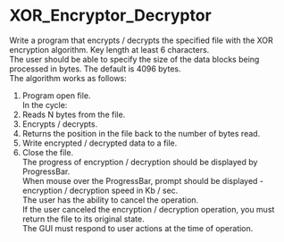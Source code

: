 # XOR_Encryptor_Decryptor


Write a program that encrypts / decrypts the specified file with the XOR encryption algorithm. Key length at least 6 characters.<br/>
The user should be able to specify the size of the data blocks being processed in bytes. The default is 4096 bytes.<br/>
The algorithm works as follows:<br/>
1. Program open file.<br/>
In the cycle:<br/>
2. Reads N bytes from the file.<br/>
3. Encrypts / decrypts.<br/>
4. Returns the position in the file back to the number of bytes read.<br/>
5. Write encrypted / decrypted data to a file.<br/>
6. Close the file.<br/>
The progress of encryption / decryption should be displayed by ProgressBar.<br/>
When mouse over the ProgressBar, prompt should be displayed - encryption / decryption speed in Kb / sec.<br/>
The user has the ability to cancel the operation.<br/>
If the user canceled the encryption / decryption operation, you must return the file to its original state.<br/>
The GUI must respond to user actions at the time of operation.
